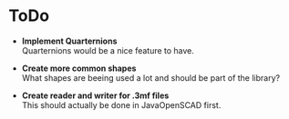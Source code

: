 # ToDo

- **Implement Quarternions**  
  Quarternions would be a nice feature to have.


- **Create more common shapes**  
  What shapes are beeing used a lot and should be part of the library?


- **Create reader and writer for .3mf files**  
  This should actually be done in JavaOpenSCAD first.

